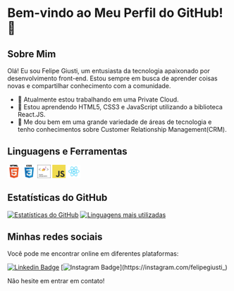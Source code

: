 # Bem-vindo ao Meu Perfil do GitHub! 👋

## Sobre Mim

Olá! Eu sou Felipe Giusti, um entusiasta da tecnologia apaixonado por desenvolvimento front-end. Estou sempre em busca de aprender coisas novas e compartilhar conhecimento com a comunidade.

- 🔭 Atualmente estou trabalhando em uma Private Cloud.
- 🌱 Estou aprendendo HTML5, CSS3 e JavaScript utilizando a biblioteca React.JS.
- 💬 Me dou bem em uma grande variedade de áreas de tecnologia e tenho conhecimentos sobre Customer Relationship Management(CRM).


## Linguagens e Ferramentas

<code><img height="30" src="https://raw.githubusercontent.com/github/explore/80688e429a7d4ef2fca1e82350fe8e3517d3494d/topics/html/html.png"></code>
<code><img height="30" src="https://raw.githubusercontent.com/github/explore/80688e429a7d4ef2fca1e82350fe8e3517d3494d/topics/css/css.png"></code>
<code><img height="30" src="https://raw.githubusercontent.com/github/explore/80688e429a7d4ef2fca1e82350fe8e3517d3494d/topics/styled-components/styled-components.png"></code>
<code><img height="30" src="https://raw.githubusercontent.com/github/explore/80688e429a7d4ef2fca1e82350fe8e3517d3494d/topics/javascript/javascript.png"></code>
<code><img height="30" src="https://raw.githubusercontent.com/github/explore/80688e429a7d4ef2fca1e82350fe8e3517d3494d/topics/react/react.png"></code>


## Estatísticas do GitHub

[![Estatísticas do GitHub](https://github-readme-stats.vercel.app/api?username=felipegiusti&show_icons=true&theme=dark)](https://github.com/felipegiusti)
[![Linguagens mais utilizadas](https://github-readme-stats.vercel.app/api/top-langs/?username=felipegiusti&layout=compact&theme=dark)](https://github.com/felipegiusti/github-readme-stats)

## Minhas redes sociais

Você pode me encontrar online em diferentes plataformas:

[![Linkedin Badge](https://img.shields.io/badge/-LinkedIn-blue?style=flat-square&logo=Linkedin&logoColor=white&link=https://www.linkedin.com/in/felipegiusti2806/)](https://www.linkedin.com/in/felipegiusti2806/)
[![Instagram Badge](https://img.shields.io/badge/-Instagram-orange?style=flat-square&logo=Instagram&logoColor=white&link=https://instagram.com/felipegiusti_)](https://instagram.com/felipegiusti_)


Não hesite em entrar em contato!

